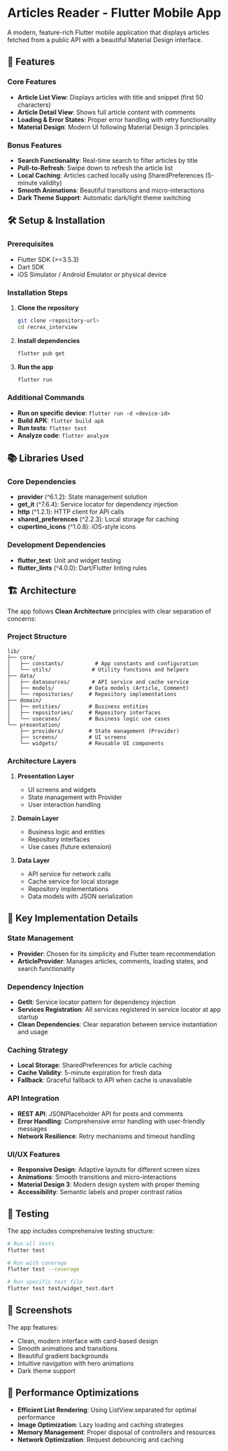 # Articles Reader - Flutter Mobile App

A modern, feature-rich Flutter mobile application that displays articles fetched from a public API with a beautiful Material Design interface.

## 🚀 Features

### Core Features
- **Article List View**: Displays articles with title and snippet (first 50 characters)
- **Article Detail View**: Shows full article content with comments
- **Loading & Error States**: Proper error handling with retry functionality
- **Material Design**: Modern UI following Material Design 3 principles

### Bonus Features
- **Search Functionality**: Real-time search to filter articles by title
- **Pull-to-Refresh**: Swipe down to refresh the article list
- **Local Caching**: Articles cached locally using SharedPreferences (5-minute validity)
- **Smooth Animations**: Beautiful transitions and micro-interactions
- **Dark Theme Support**: Automatic dark/light theme switching

## 🛠 Setup & Installation

### Prerequisites
- Flutter SDK (>=3.5.3)
- Dart SDK
- iOS Simulator / Android Emulator or physical device

### Installation Steps

1. **Clone the repository**
   ```bash
   git clone <repository-url>
   cd recrex_interview
   ```

2. **Install dependencies**
   ```bash
   flutter pub get
   ```

3. **Run the app**
   ```bash
   flutter run
   ```

### Additional Commands
- **Run on specific device**: `flutter run -d <device-id>`
- **Build APK**: `flutter build apk`
- **Run tests**: `flutter test`
- **Analyze code**: `flutter analyze`

## 📚 Libraries Used

### Core Dependencies
- **provider** (^6.1.2): State management solution
- **get_it** (^7.6.4): Service locator for dependency injection
- **http** (^1.2.1): HTTP client for API calls
- **shared_preferences** (^2.2.3): Local storage for caching
- **cupertino_icons** (^1.0.8): iOS-style icons

### Development Dependencies
- **flutter_test**: Unit and widget testing
- **flutter_lints** (^4.0.0): Dart/Flutter linting rules

## 🏗 Architecture

The app follows **Clean Architecture** principles with clear separation of concerns:

### Project Structure
```
lib/
├── core/
│   ├── constants/          # App constants and configuration
│   └── utils/             # Utility functions and helpers
├── data/
│   ├── datasources/       # API service and cache service
│   ├── models/           # Data models (Article, Comment)
│   └── repositories/     # Repository implementations
├── domain/
│   ├── entities/         # Business entities
│   ├── repositories/     # Repository interfaces
│   └── usecases/         # Business logic use cases
└── presentation/
    ├── providers/        # State management (Provider)
    ├── screens/          # UI screens
    └── widgets/          # Reusable UI components
```

### Architecture Layers

1. **Presentation Layer**
   - UI screens and widgets
   - State management with Provider
   - User interaction handling

2. **Domain Layer**
   - Business logic and entities
   - Repository interfaces
   - Use cases (future extension)

3. **Data Layer**
   - API service for network calls
   - Cache service for local storage
   - Repository implementations
   - Data models with JSON serialization

## 🔧 Key Implementation Details

### State Management
- **Provider**: Chosen for its simplicity and Flutter team recommendation
- **ArticleProvider**: Manages articles, comments, loading states, and search functionality

### Dependency Injection
- **GetIt**: Service locator pattern for dependency injection
- **Services Registration**: All services registered in service locator at app startup
- **Clean Dependencies**: Clear separation between service instantiation and usage

### Caching Strategy
- **Local Storage**: SharedPreferences for article caching
- **Cache Validity**: 5-minute expiration for fresh data
- **Fallback**: Graceful fallback to API when cache is unavailable

### API Integration
- **REST API**: JSONPlaceholder API for posts and comments
- **Error Handling**: Comprehensive error handling with user-friendly messages
- **Network Resilience**: Retry mechanisms and timeout handling

### UI/UX Features
- **Responsive Design**: Adaptive layouts for different screen sizes
- **Animations**: Smooth transitions and micro-interactions
- **Material Design 3**: Modern design system with proper theming
- **Accessibility**: Semantic labels and proper contrast ratios

## 🧪 Testing

The app includes comprehensive testing structure:

```bash
# Run all tests
flutter test

# Run with coverage
flutter test --coverage

# Run specific test file
flutter test test/widget_test.dart
```

## 📱 Screenshots

The app features:
- Clean, modern interface with card-based design
- Smooth animations and transitions
- Beautiful gradient backgrounds
- Intuitive navigation with hero animations
- Dark theme support

## 🚀 Performance Optimizations

- **Efficient List Rendering**: Using ListView.separated for optimal performance
- **Image Optimization**: Lazy loading and caching strategies
- **Memory Management**: Proper disposal of controllers and resources
- **Network Optimization**: Request debouncing and caching



